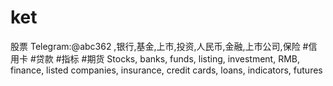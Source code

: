 # ket
股票 Telegram:@abc362 ,银行,基金,上市,投资,人民币,金融,上市公司,保险 #信用卡 #贷款 #指标 #期货 Stocks, banks, funds, listing, investment, RMB, finance, listed companies, insurance, credit cards, loans, indicators, futures
